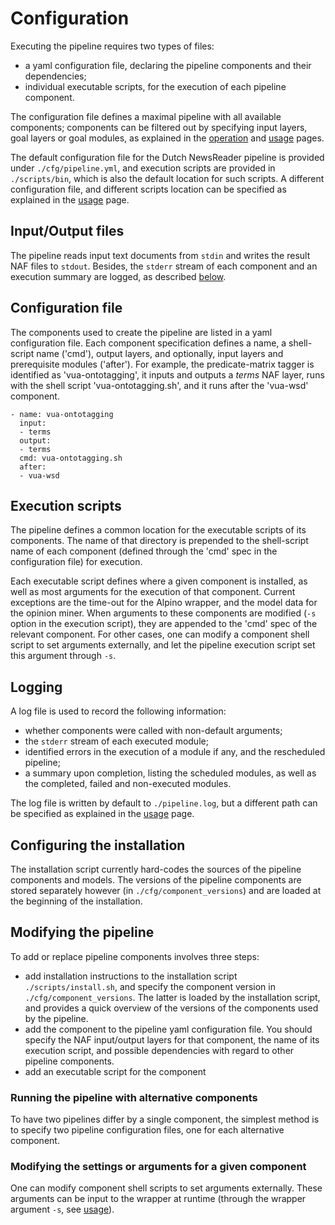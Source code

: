 # Configuration
Executing the pipeline requires two types of files: 

- a yaml configuration file, declaring the pipeline components and their dependencies; 
- individual executable scripts, for the execution of each pipeline component. 

The configuration file defines a maximal pipeline with all available components; components can be filtered out by specifying input layers, goal layers or goal modules, as explained in the [operation](https://github.com/cltl/vu-rm-pip3/blob/master/docs/operation.md) and [usage](https://github.com/cltl/vu-rm-pip3/blob/master/docs/usage.md) pages. 

The default configuration file for the Dutch NewsReader pipeline is provided under `./cfg/pipeline.yml`, and execution scripts are provided in `./scripts/bin`, which is also the default location for such scripts. A different configuration file, and different scripts location can be specified as explained in the [usage](https://github.com/cltl/vu-rm-pip3/blob/master/docs/usage.md) page.

## Input/Output files
The pipeline reads input text documents from `stdin` and writes the result NAF files to `stdout`. Besides, the `stderr` stream of each component and an execution summary are logged, as described [below](#logging).


## Configuration file
The components used to create the pipeline are listed in a yaml configuration file. Each component specification defines a name, a shell-script name ('cmd'), output layers, and optionally, input layers and prerequisite modules ('after').
For example, the predicate-matrix tagger is identified as 'vua-ontotagging', it inputs and outputs a *terms* NAF layer, runs with the shell script 'vua-ontotagging.sh', and it runs after the 'vua-wsd' component.
```
- name: vua-ontotagging
  input:
  - terms
  output:
  - terms
  cmd: vua-ontotagging.sh
  after:
  - vua-wsd
```

## Execution scripts
The pipeline defines a common location for the executable scripts of its components. The name of that directory is prepended to the shell-script name of each component (defined through the 'cmd' spec in the configuration file) for execution. 

Each executable script defines where a given component is installed, as well as most arguments for the execution of that component. 
Current exceptions are the time-out for the Alpino wrapper, and the model data for the opinion miner. When arguments to these components are modified (`-s` option in the execution script), they are appended to the 'cmd' spec of the relevant component. For other cases, one can modify a component shell script to set arguments externally, and let the pipeline execution script set this argument through `-s`. 


## Logging
A log file is used to record the following information:

- whether components were called with non-default arguments;
- the `stderr` stream of each executed module;
- identified errors in the execution of a module if any, and the rescheduled pipeline;
- a summary upon completion, listing the scheduled modules, as well as the completed, failed and non-executed modules. 

The log file is written by default to `./pipeline.log`, but a different path can be specified as explained in the [usage](https://github.com/cltl/vu-rm-pip3/blob/master/docs/usage.md) page.

## Configuring the installation
The installation script currently hard-codes the sources of the pipeline components and models. The versions of the pipeline components are stored separately however (in `./cfg/component_versions`) and are loaded at the beginning of the installation.  

## Modifying the pipeline

To add or replace pipeline components involves three steps:

- add installation instructions to the installation script `./scripts/install.sh`, and specify the component version in `./cfg/component_versions`. The latter is loaded by the installation script, and provides a quick overview of the versions of the components used by the pipeline.
- add the component to the pipeline yaml configuration file. You should specify the NAF input/output layers for that component, the name of its execution script, and possible dependencies with regard to other pipeline components.
- add an executable script for the component

### Running the pipeline with alternative components

To have two pipelines differ by a single component, the simplest method is to specify two pipeline configuration files, one for each alternative component. 

### Modifying the settings or arguments for a given component

One can modify component shell scripts to set arguments externally. These arguments can be input to the wrapper at runtime (through the wrapper argument `-s`, see [usage](https://github.com/cltl/vu-rm-pip3/blob/master/docs/usage.md)).


